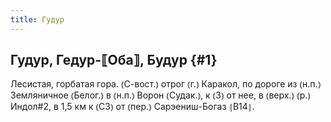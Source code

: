 ```yaml
---
title: Гудур
---
```

## Гудур, Гедур-⟦Оба⟧, Будур {#1}

Лесистая, горбатая гора. ⦅С-вост.⦆ отрог ⦅г.⦆ Каракол, по дороге из ⦅н.п.⦆ Земляничное ⦅Белог.⦆ в ⦅н.п.⦆ Ворон ⦅Судак.⦆, к ⦅З⦆ от нее, в ⦅верх.⦆ ⦅р.⦆ Индол#2, в 1,5 км к ⦅СЗ⦆ от ⦅пер.⦆ Сарэениш-Богаз ⦃В14⦄.
